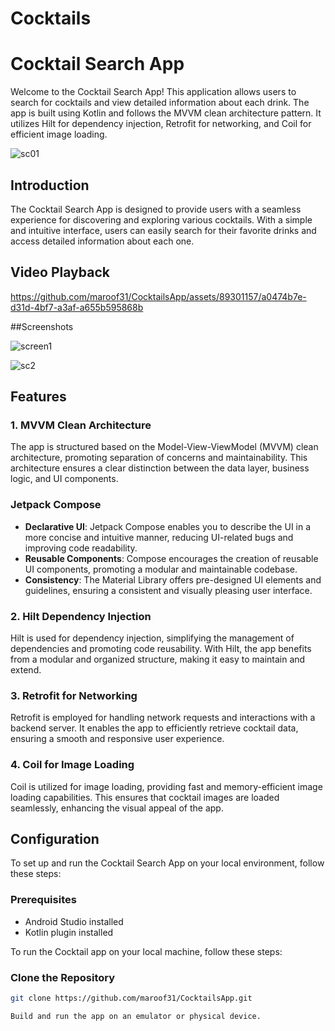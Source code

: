 # Cocktails
# Cocktail Search App

Welcome to the Cocktail Search App! This application allows users to search for cocktails and view detailed information about each drink. The app is built using Kotlin and follows the MVVM clean architecture pattern. It utilizes Hilt for dependency injection, Retrofit for networking, and Coil for efficient image loading.

![sc01](https://github.com/maroof31/CocktailsApp/assets/89301157/8c344dda-2a31-4249-a4a1-fe17dcfe2b85)



## Introduction

The Cocktail Search App is designed to provide users with a seamless experience for discovering and exploring various cocktails. With a simple and intuitive interface, users can easily search for their favorite drinks and access detailed information about each one.
## Video Playback



https://github.com/maroof31/CocktailsApp/assets/89301157/a0474b7e-d31d-4bf7-a3af-a655b595868b



##Screenshots


![screen1](https://github.com/maroof31/CocktailsApp/assets/89301157/6d1c0eaf-96ff-4537-b624-aa63d272faf5)

![sc2](https://github.com/maroof31/CocktailsApp/assets/89301157/6d5671d1-db56-4442-aeda-efc9ed7b34a5)


## Features

### 1. MVVM Clean Architecture

The app is structured based on the Model-View-ViewModel (MVVM) clean architecture, promoting separation of concerns and maintainability. This architecture ensures a clear distinction between the data layer, business logic, and UI components.

### Jetpack Compose
- **Declarative UI**: Jetpack Compose enables you to describe the UI in a more concise and intuitive manner, reducing UI-related bugs and improving code readability.
- **Reusable Components**: Compose encourages the creation of reusable UI components, promoting a modular and maintainable codebase.
- **Consistency**: The Material Library offers pre-designed UI elements and guidelines, ensuring a consistent and visually pleasing user interface.

### 2. Hilt Dependency Injection

Hilt is used for dependency injection, simplifying the management of dependencies and promoting code reusability. With Hilt, the app benefits from a modular and organized structure, making it easy to maintain and extend.

### 3. Retrofit for Networking

Retrofit is employed for handling network requests and interactions with a backend server. It enables the app to efficiently retrieve cocktail data, ensuring a smooth and responsive user experience.

### 4. Coil for Image Loading

Coil is utilized for image loading, providing fast and memory-efficient image loading capabilities. This ensures that cocktail images are loaded seamlessly, enhancing the visual appeal of the app.

## Configuration

To set up and run the Cocktail Search App on your local environment, follow these steps:

### Prerequisites

- Android Studio installed
- Kotlin plugin installed

To run the Cocktail app on your local machine, follow these steps:

### Clone the Repository

```bash
git clone https://github.com/maroof31/CocktailsApp.git

Build and run the app on an emulator or physical device.
 
